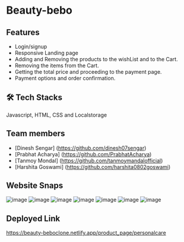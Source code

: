 # Beauty-bebo

## Features
- Login/signup
- Responsive Landing page
- Adding and Removing the products to the wishList and to the Cart.
- Removing the items from the Cart.
- Getting the total price and proceeding to the payment page.
- Payment options and order confirmation.

## 🛠 Tech Stacks
Javascript, HTML, CSS and Localstorage

## Team members 
- [Dinesh Sengar] (https://github.com/dinesh07sengar)
- [Prabhat Acharya] (https://github.com/PrabhatAcharya)
- [Tanmoy Mondal] (https://github.com/tanmoymandalofficial)
- [Harshita Goswami] (https://github.com/harshita0802goswami)

## Website Snaps
![image](https://user-images.githubusercontent.com/68657465/195849836-fcddab53-fdad-4eed-89a9-edb5a2c5fbc1.png)
![image](https://user-images.githubusercontent.com/68657465/195850542-f8259d6e-4c24-4428-a90f-5953204c27c2.png)
![image](https://user-images.githubusercontent.com/68657465/195849952-8506af91-abc3-479c-bea1-c2a98bc5fe02.png)
![image](https://user-images.githubusercontent.com/68657465/195850019-1aef48ff-785d-477d-aa6b-c3255985e7bf.png)
![image](https://user-images.githubusercontent.com/68657465/195850117-d0ff5b2b-e753-4dc6-b8f6-f114aab7146b.png)
![image](https://user-images.githubusercontent.com/68657465/195850300-07c4ba17-4264-4730-aaf5-624163b868da.png)
![image](https://user-images.githubusercontent.com/68657465/195850669-064cf1bd-6010-4a49-a46d-b008e3968fe3.png)

## Deployed Link
https://beauty-beboclone.netlify.app/product_page/personalcare
